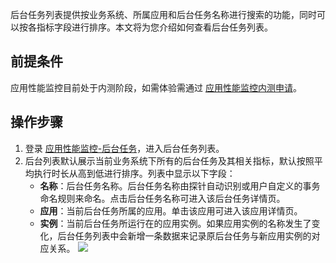 
后台任务列表提供按业务系统、所属应用和后台任务名称进行搜索的功能，同时可以按各指标字段进行排序。本文将为您介绍如何查看后台任务列表。

## 前提条件


应用性能监控目前处于内测阶段，如需体验需通过 [应用性能监控内测申请](https://cloud.tencent.com/apply/p/f5yvbf09mka)。

## 操作步骤

1. 登录 [应用性能监控-后台任务](https://console.cloud.tencent.com/tapm/backstagetask)，进入后台任务列表。
2. 后台列表默认展示当前业务系统下所有的后台任务及其相关指标，默认按照平均执行时长从高到低进行排序。列表中显示以下字段：
	- **名称**：后台任务名称。后台任务名称由探针自动识别或用户自定义的事务命名规则来命名。点击后台任务名称可进入该后台任务详情页。
	- **应用**：当前后台任务所属的应用。单击该应用可进入该应用详情页。
	- **实例**：当前后台任务所运行在的应用实例。如果应用实例的名称发生了变化，后台任务列表中会新增一条数据来记录原后台任务与新应用实例的对应关系。
    ![](https://main.qcloudimg.com/raw/f5033cbb234f521edbbc2b9b94196e76.png)


